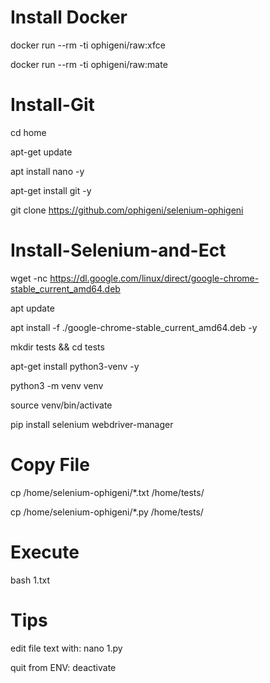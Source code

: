 # Install Docker

docker run --rm -ti ophigeni/raw:xfce

docker run --rm -ti ophigeni/raw:mate


# Install-Git

cd home

apt-get update

apt install nano -y

apt-get install git -y

git clone https://github.com/ophigeni/selenium-ophigeni


# Install-Selenium-and-Ect

wget -nc https://dl.google.com/linux/direct/google-chrome-stable_current_amd64.deb

apt update

apt install -f ./google-chrome-stable_current_amd64.deb -y

mkdir tests && cd tests

apt-get install python3-venv -y

python3 -m venv venv

source venv/bin/activate

pip install selenium webdriver-manager


# Copy File

cp /home/selenium-ophigeni/*.txt /home/tests/

cp /home/selenium-ophigeni/*.py /home/tests/

# Execute

bash 1.txt


# Tips

edit file text with: nano 1.py

quit from ENV: deactivate



